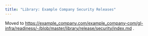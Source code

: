 ```yaml
---
title: "Library: Example Company Security Releases"
---
```


Moved to https://example_company.com/example_company-com/gl-infra/readiness/-/blob/master/library/release/security/index.md .
